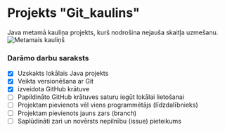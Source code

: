 # Projekts "Git_kaulins"
Java metamā kauliņa projekts, kurš nodrošina nejauša skaitļa uzmešanu.
![Metamais kauliņš](https://cdn-icons-png.flaticon.com/512/9003/9003230.png)
### **Darāmo darbu saraksts**

- [x] Uzskakts lokālais Java projekts
- [x] Veikta versionēšana ar Git
- [x] izveidota GitHub krātuve
- [ ] Papildināto GitHub krātuves saturu iegūt lokālai lietošanai
- [ ] Projektam pievienots vēl viens programmētājs (līdzdalībnieks)
- [ ] Projektam pievienots jauns zars (branch)
- [ ] Saplūdināti zari un novērsts nepilnību (issue) pieteikums 

